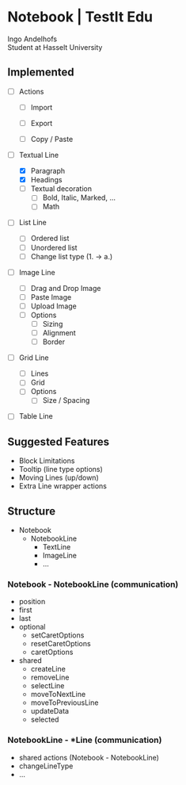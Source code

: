 # Notebook | TestIt Edu
Ingo Andelhofs  
Student at Hasselt University

## Implemented
-[ ] Actions
    -[ ] Import
    -[ ] Export
    -[ ] Copy / Paste
    
    
-[ ] Textual Line
    -[x] Paragraph
    -[x] Headings
    -[ ] Textual decoration
        -[ ] Bold, Italic, Marked, ...
        -[ ] Math
    
-[ ] List Line
    -[ ] Ordered list
    -[ ] Unordered list
    -[ ] Change list type (1. -> a.)

-[ ] Image Line
    -[ ] Drag and Drop Image
    -[ ] Paste Image
    -[ ] Upload Image
    -[ ] Options
        -[ ] Sizing
        -[ ] Alignment
        -[ ] Border

-[ ] Grid Line
    -[ ] Lines
    -[ ] Grid
    -[ ] Options 
        -[ ] Size / Spacing

-[ ] Table Line



## Suggested Features
- Block Limitations
- Tooltip (line type options)
- Moving Lines (up/down)
- Extra Line wrapper actions



## Structure
- Notebook
    - NotebookLine
        - TextLine
        - ImageLine
        - ...

### Notebook - NotebookLine (communication)
- position
- first
- last
- optional
    - setCaretOptions
    - resetCaretOptions
    - caretOptions
- shared 
    - createLine
    - removeLine
    - selectLine
    - moveToNextLine
    - moveToPreviousLine
    - updateData
    - selected
   
### NotebookLine - *Line (communication)
- shared actions (Notebook - NotebookLine)
- changeLineType
- ...






